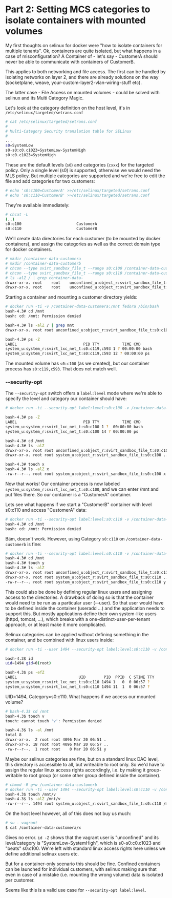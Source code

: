 # Part 2: Setting MCS categories to isolate containers with mounted volumes

My first thoughts on selinux for docker were "how to isolate containers for multiple tenants".
Ok, containers are quite isolated, but what happens in a case of misconfiguration? A Container
of - let's say - CustomerA should never be able to communicate with containers of CustomerB.

This applies to both networking and file access. The first can be handled by isolating networks
on layer 2, and there are already solutions on the way (socketplane, weave, your-custom-layer2-vlan-wiring-stuff etc).

The latter case - File Access on mounted volumes - could be solved with selinux and its Multi Category Magic.

Let's look at the category definition on the host level, it's in `/etc/selinux/targeted/setrans.conf`

```bash
# cat /etc/selinux/targeted/setrans.conf
#
# Multi-Category Security translation table for SELinux
#
...
s0=SystemLow
s0-s0:c0.c1023=SystemLow-SystemHigh
s0:c0.c1023=SystemHigh
```

These are the default levels (`s0`) and categories (`cxxx`) for the targeted policy. Only a single level
(s0) is supported, otherwise we would need the MLS policy. But multiple categories are supported and we're free
to edit the file and add categories for two customers:

```bash
# echo 's0:c100=CustomerA' >>/etc/selinux/targeted/setrans.conf
# echo 's0:c110=CustomerB' >>/etc/selinux/targeted/setrans.conf
```

They're available immediately:
```bash
# chcat -L
(..)
s0:c100                        CustomerA
s0:c110                        CustomerB
```

We'll create data directories for each customer (to be mounted by docker containers), and assign the categories as well
as the correct domain type for docker containers.

```bash
# mkdir /container-data-customera
# mkdir /container-data-customerb
# chcon --type svirt_sandbox_file_t --range s0:c100 /container-data-customera
# chcon --type svirt_sandbox_file_t --range s0:c110 /container-data-customerb
# ls -alZ / | grep container-data-
drwxr-xr-x. root    root    unconfined_u:object_r:svirt_sandbox_file_t:s0:c100 container-data-customera
drwxr-xr-x. root    root    unconfined_u:object_r:svirt_sandbox_file_t:s0:c110 container-data-customerb
```

Starting a container and mounting a customer directory yields:

```bash
# docker run -ti -v /container-data-customera:/mnt fedora /bin/bash
bash-4.3# cd /mnt
bash: cd: /mnt: Permission denied

bash-4.3# ls -alZ / | grep mnt
drwxr-xr-x. root root unconfined_u:object_r:svirt_sandbox_file_t:s0:c100 mnt

bash-4.3# ps -Z
LABEL                             PID TTY          TIME CMD
system_u:system_r:svirt_lxc_net_t:s0:c119,c593 1 ? 00:00:00 bash
system_u:system_r:svirt_lxc_net_t:s0:c119,c593 12 ? 00:00:00 ps
```

The mounted volume has `s0:c100` (as we created), but our container process has `s0:c119,c593`. That does not match well.

### --security-opt

The `--security-opt` switch offers a `label:level` mode where we're able to specify the level and category our container
should have:

```bash
# docker run -ti --security-opt label:level:s0:c100 -v /container-data-customera:/mnt fedora /bin/bash

bash-4.3# ps -Z
LABEL                             PID TTY          TIME CMD
system_u:system_r:svirt_lxc_net_t:s0:c100 1 ?  00:00:00 bash
system_u:system_r:svirt_lxc_net_t:s0:c100 14 ? 00:00:00 ps

bash-4.3# cd /mnt
bash-4.3# ls -alZ
drwxr-xr-x. root root unconfined_u:object_r:svirt_sandbox_file_t:s0:c100 .
drwxr-xr-x. root root system_u:object_r:svirt_sandbox_file_t:s0:c100 ..

bash-4.3# touch x
bash-4.3# ls -alZ x
-rw-r--r--. root root system_u:object_r:svirt_sandbox_file_t:s0:c100 x
```

Now that works! Our container process is now labeled `system_u:system_r:svirt_lxc_net_t:s0:c100`, and we can enter /mnt and
put files there. So our container is a "CustomerA" container.

Lets see what happens if we start a "CustomerB" container with level s0:c110 and access "CustomerA" data:

```bash
# docker run -ti --security-opt label:level:s0:c110 -v /container-data-customera:/mnt fedora /bin/bash
bash-4.3# cd /mnt
bash: cd: /mnt: Permission denied
```

Bäm, doesn't work. However, using Category `s0:c110` on `/container-data-customerb` is fine:

```bash
# docker run -ti --security-opt label:level:s0:c110 -v /container-data-customerb:/mnt fedora /bin/bash
bash-4.3# cd /mnt
bash-4.3# touch y
bash-4.3# ls -alZ
drwxr-xr-x. root root unconfined_u:object_r:svirt_sandbox_file_t:s0:c110 .
drwxr-xr-x. root root system_u:object_r:svirt_sandbox_file_t:s0:c110 ..
-rw-r--r--. root root system_u:object_r:svirt_sandbox_file_t:s0:c110 y
```

This could also be done by defining regular linux users and assigning access to the directories. A drawback of doing so is
that the container would need to be run as a particular user (--user). So that user would have to be defined
inside the container (useradd ...) and the application needs to support this. But mostly applications define
their own system-like users (httpd, tomcat, ...), which breaks with a one-distinct-user-per-tenant approach, or
at least make it more complicated.

Selinux categories can be applied without defining something in the container, and be combined with linux users
inside:

```bash
# docker run -ti --user 1494 --security-opt label:level:s0:c110 -v /container-data-customerb:/mnt fedora /bin/bash

bash-4.3$ id
uid=1494 gid=0(root)

bash-4.3$ ps -efZ
LABEL                           UID        PID  PPID  C STIME TTY          TIME CMD
system_u:system_r:svirt_lxc_net_t:s0:c110 1494 1   0  0 06:57 ?        00:00:00 /bin/bash
system_u:system_r:svirt_lxc_net_t:s0:c110 1494 11  1  0 06:57 ?        00:00:00 ps -efZ
```

UID=1494, Category=s0:c110. What happens if we access our mounted volume?

```bash
# bash-4.3$ cd /mnt
bash-4.3$ touch v
touch: cannot touch 'v': Permission denied

bash-4.3$ ls -al /mnt
total 8
drwxr-xr-x.  2 root root 4096 Mar 20 06:51 .
drwxr-xr-x. 18 root root 4096 Mar 20 06:57 ..
-rw-r--r--.  1 root root    0 Mar 20 06:51 y
```

Maybe our selinux categories are fine, but on a standard linux DAC level, this directory is
accessible to all, but writeable to root only. So we'd have to assign the regular
linux access rights accordingly, i.e. by making it group-writable to root group (or some other
  group defined inside the container).

```bash
# chmod -R g+w /container-data-customerb
# docker run -ti --user 1494 --security-opt label:level:s0:c110 -v /container-data-customerb:/mnt fedora /bin/bash
bash-4.3$ touch /mnt/v
bash-4.3$ ls -alZ /mnt/v
-rw-r--r--. 1494 root system_u:object_r:svirt_sandbox_file_t:s0:c110 /mnt/v
```

On the host level however, all of this does not buy us much:

```bash
# su - vagrant
$ cat /container-data-customera/x
```

Gives no error. `id -Z` shows that the vagrant user is "unconfined" and its level/category is "SystemLow-SystemHigh",
which is s0-s0:c0.c1023 and "beats" s0:c100. We're left with standard linux access rights here unless we define additional selinux users etc.

But for a container-only scenario this should be fine. Confined containers can be launched for individual customers,
with selinux making sure that even in case of a mistake (i.e. mounting the wrong volume) data is isolated per customer.

Seems like this is a valid use case for `--security-opt label:level`.
